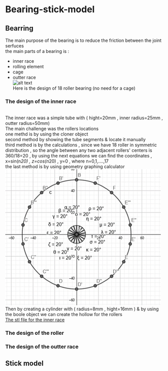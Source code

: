 # Bearing-stick-model
## Bearring
The main purpose of the bearing is to reduce the friction between the joint serfuces
<br/> the main parts of a bearing is :
* inner race
* rolling element
* cage
* outter race
<br/> ![alt text](https://koyo.jtekt.co.jp/en/uploads/column01_03_02.png)
<br/> Here is the design of 18 roller bearing (no need for a cage)
### The design of the inner race 
<br/> The inner race was a simple tube with ( hight=20mm , inner radius=25mm , outter radius=50mm)
<br/> The main challenge was the rollers locations 
<br/> one methd is by using the cloner object
<br/> second method by showing the tube segments & locate it manually 
<br/> third method is by the calculations , since we have 18 roller in symmetric distribution , so the angle between any two adjacent rollers' centers is 360/18=20 , by using the next equations we can find the coordinates , x=sin(n*20) , z=cos(n*20) , y=0 , where n=0,1,....,17
<br/> the last method is by using geometry graphing calculator
<br/> ![alt text](https://github.com/Maashn5/Bearing-stick-model/blob/main/bearing/location%20of%20roller.png)
<br/> Then by creating a cylinder with ( radius=8mm , hight=16mm ) & by using the boole object we can create the hollow for the rollers
<br/> [The stl file for the inner race](https://github.com/Maashn5/Bearing-stick-model/blob/main/bearing/inner%20race%20(ring).stl)
### The design of the roller
### The design of the outter race
## Stick model
